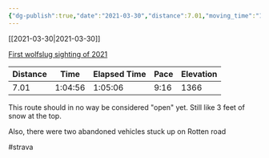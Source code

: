 ```yaml
---
{"dg-publish":true,"date":"2021-03-30","distance":7.01,"moving_time":"1:04:56","elapsed_time":"1:05:06","pace":"9:16","total_elevation_gain":1366,"url":"https://www.strava.com/activities/5040546022","permalink":"/01-personal/strava/2021-03-30-first-wolfslug-sighting-of-2021/","dgPassFrontmatter":true}
---
```



[[2021-03-30\|2021-03-30]]

[First wolfslug sighting of 2021](https://www.strava.com/activities/5040546022)

| Distance | Time    | Elapsed Time | Pace | Elevation |
| -------- | ------- | ------------ | ---- | --------- |
| 7.01     | 1:04:56 | 1:05:06      | 9:16 | 1366      |


This route should in no way be considered "open" yet. Still like 3 feet of snow at the top.

Also, there were two abandoned vehicles stuck up on Rotten road

#strava
